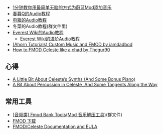 * <a href="https://www.bilibili.com/video/BV1KoV6zCESd/" target="_blank">1分钟教你用最简单无脑的方式为蔚蓝Mod添加音乐</a>
* <a href="https://wiki.biligame.com/celeste/%E9%9F%B3%E4%B9%90" target="_blank">春暮Q的Audio教程</a>
* <a href="https://www.bilibili.com/video/BV19t4y1M7y4" target="_blank">电箱的Audio教程</a>
* 冬菜的Audio教程(群文件里)
* <a href="https://github.com/EverestAPI/Resources/wiki/Adding-Custom-Audio" target="_blank">Everest Wiki的Audio教程</a>
    * <a href="https://github.com/EverestAPI/Resources/wiki/Advanced-Custom-Audio" target="_blank">Everest Wiki的进阶Audio教程</a>
* <a href="https://www.youtube.com/watch?v=FfTsBFaxz_M&list=PLBP5_qAilzbjr7DGxatTQbPfftY3LiVA4&index=16" target="_blank">(Ahorn Tutorials) Custom Music and FMOD by iamdadbod</a>
* <a href="https://www.youtube.com/watch?v=orPDzqDGlfE" target="_blank">How to FMOD Celeste like a chad by Thegur90</a>

## 心得

* <a href="https://medium.com/@kuraine/a-little-bit-about-celestes-synths-and-some-bonus-piano-461f62605ea1" target="_blank">A Little Bit About Celeste’s Synths (And Some Bonus Piano)</a>
* <a href="https://medium.com/@kuraine/a-bit-about-percussion-in-celeste-and-some-tangents-along-the-way-e8d3f3fb2272" target="_blank">A Bit About Percussion in Celeste, And Some Tangents Along the Way</a>

## 常用工具

* [[音频类] Fmod Bank Tools(Mod 音乐解压工具)]()(群文件)
* <a href="https://www.fmod.com/download" target="_blank">FMOD 下载</a>
* <a href="https://www.fmod.com/docs/2.03/studio/appendix-a-celeste.html" target="_blank">FMOD/Celeste Documentation and EULA</a>